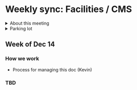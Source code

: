 # Weekly sync: Facilities / CMS

<details><summary>About this meeting</summary>

- Wednesdays 10am ET 
- Meeting owner: Clarence Maeng
- Facilitator: Kevin Walsh
- Standing agenda: 
  - Product by product, including CMS backlog review 
  - How we work
  - etc.
  
</details>

<details><summary>Parking lot</summary>

</details>
  

## Week of Dec 14

### How we work

- Process for managing this doc (Kevin)

### TBD
